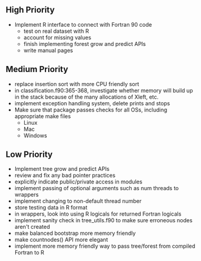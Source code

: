 
High Priority
-------------
* Implement R interface to connect with Fortran 90 code
	* test on real dataset with R
	* account for missing values
	* finish implementing forest grow and predict APIs
	* write manual pages

Medium Priority
----------
* replace insertion sort with more CPU friendly sort
* in classification.f90:365-368, investigate whether memory will build up in the stack because of the many allocations of Xleft, etc.
* implement exception handling system, delete prints and stops
* Make sure that package passes checks for all OSs, including appropriate make files
	* Linux
	* Mac
	* Windows

Low Priority
------------
* Implement tree grow and predict APIs
* review and fix any bad pointer practices
* explicitly indicate public/private access in modules
* implement passing of optional arguments such as num threads to wrappers
* implement changing to non-default thread number
* store testing data in R format
* in wrappers, look into using R logicals for returned Fortran logicals
* implement sanity check in tree_utils.f90 to make sure erroneous nodes aren't created
* make balanced bootstrap more memory friendly
* make countnodes() API more elegant
* implement more memory friendly way to pass tree/forest from compiled Fortran to R
